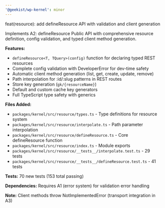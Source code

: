```yaml
---
'@geekist/wp-kernel': minor
---
```


feat(resource): add defineResource API with validation and client generation

Implements A2: defineResource Public API with comprehensive resource definition, config validation, and typed client method generation.

**Features:**
- `defineResource<T, TQuery>(config)` function for declaring typed REST resources
- Complete config validation with DeveloperError for dev-time safety
- Automatic client method generation (list, get, create, update, remove)
- Path interpolation for :id/:slug patterns in REST routes
- Store key generation (`gk/{resourceName}`)
- Default and custom cache key generators
- Full TypeScript type safety with generics

**Files Added:**
- `packages/kernel/src/resource/types.ts` - Type definitions for resource system
- `packages/kernel/src/resource/interpolate.ts` - Path parameter interpolation
- `packages/kernel/src/resource/defineResource.ts` - Core defineResource function
- `packages/kernel/src/resource/index.ts` - Module exports
- `packages/kernel/src/resource/__tests__/interpolate.test.ts` - 29 tests
- `packages/kernel/src/resource/__tests__/defineResource.test.ts` - 41 tests

**Tests:** 70 new tests (153 total passing)

**Dependencies:** Requires A1 (error system) for validation error handling

**Note:** Client methods throw NotImplementedError (transport integration in A3)
